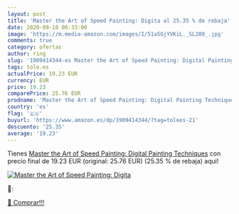 ```yaml
---
layout: post
title: 'Master the Art of Speed Painting: Digita al 25.35 % de rebaja'
date: 2020-09-18 06:33:00
image: 'https://m.media-amazon.com/images/I/51a5GjYVKiL._SL200_.jpg'
comments: true
category: ofertas
author: ring
slug: '1909414344-es Master the Art of Speed Painting: Digital Painting Techniques'
tags: tole.es
actualPrice: 19.23 EUR
currency: EUR
price: 19.23
comparePrice: 25.76 EUR
prodname: 'Master the Art of Speed Painting: Digital Painting Techniques'
country: 'es'
flag: '🇪🇸'
buyurl: 'https://www.amazon.es/dp/1909414344/?tag=tolees-21'
descuento: '25.35'
average: '19.23'
---
```


Tienes [Master the Art of Speed Painting: Digital Painting Techniques](https://www.amazon.es/dp/1909414344/?tag=tolees-21) con precio final de  19.23 EUR (original: 25.76 EUR) (25.35 %  de rebaja) aqui!

[![Master the Art of Speed Painting: Digita](https://m.media-amazon.com/images/I/51a5GjYVKiL._SL200_.jpg)](https://www.amazon.es/dp/1909414344/?tag=tolees-21)

🔎:


[🛒 Comprar!!!](https://www.amazon.es/dp/1909414344/?tag=tolees-21)
